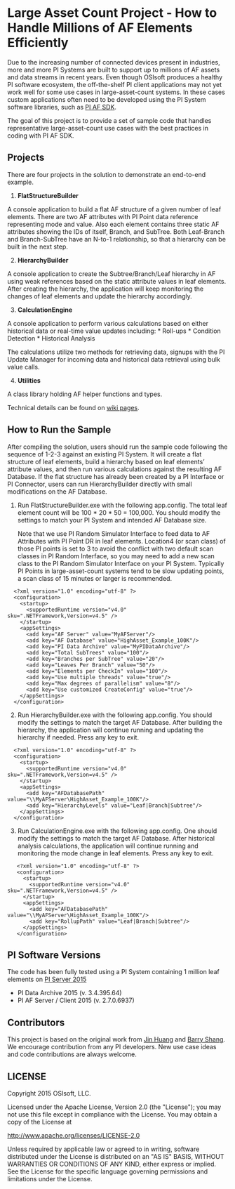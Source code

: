 # Large Asset Count Project - How to Handle Millions of AF Elements Efficiently 

Due to the increasing number of connected devices present in industries, more and more PI Systems are built to support up to millions of AF assets and data streams in recent years. Even though OSIsoft produces a healthy PI software ecosystem, the off-the-shelf PI client applications may not yet work well for some use cases in large-asset-count systems. In these cases custom applications often need to be developed using the PI System software libraries, such as [PI AF SDK](https://techsupport.osisoft.com/Products/Developer-Technologies/PI-AF-SDK/Overview).

The goal of this project is to provide a set of sample code that handles representative large-asset-count use cases with the best practices in coding with PI AF SDK.

## Projects

There are four projects in the solution to demonstrate an end-to-end example. 

1. **FlatStructureBuilder**

  A console application to build a flat AF structure of a given number of leaf elements. There are two AF attributes with PI Point data reference representing mode and value. Also each element contains three static AF attributes showing the IDs of itself, Branch, and SubTree. Both Leaf-Branch and Branch-SubTree have an N-to-1 relationship, so that a hierarchy can be built in the next step. 

2. **HierarchyBuilder**

  A console application to create the Subtree/Branch/Leaf hierarchy in AF using weak references based on the static attribute values in leaf elements. After creating the hierarchy, the application will keep monitoring the changes of leaf elements and update the hierarchy accordingly.

3. **CalculationEngine**

  A console application to perform various calculations based on either historical data or real-time value updates including:
    * Roll-ups
    * Condition Detection
    * Historical Analysis
 
  The calculations utilize two methods for retrieving data, signups with the PI Update Manager for incoming data and historical data retrieval using bulk value calls.

4. **Utilities**

  A class library holding AF helper functions and types.

Technical details can be found on [wiki pages](https://github.com/osisoft/PI-AF-SDK-large-asset-count-Project/wiki).

## How to Run the Sample

After compiling the solution, users should run the sample code following the sequence of 1-2-3 against an existing PI System. It will create a flat structure of leaf elements, build a hierarchy based on leaf elements’ attribute values, and then run various calculations against the resulting AF Database. If the flat structure has already been created by a PI Interface or PI Connector, users can run HierarchyBuilder directly with small modifications on the AF Database.

1. Run FlatStructureBuilder.exe with the following app.config. The total leaf element count will be 100 * 20 * 50 = 100,000. You should modify the settings to match your PI System and intended AF Database size. 

    Note that we use PI Random Simulator Interface to feed data to AF Attributes with PI Point DR in leaf elements. Location4 (or scan class) of those PI points is set to 3 to avoid the conflict with two default scan classes in PI Random Interface, so you may need to add a new scan class to the PI Random Simulator Interface on your PI System. Typically PI Points in large-asset-count systems tend to be slow updating points, a scan class of 15 minutes or larger is recommended. 

  ```
    <?xml version="1.0" encoding="utf-8" ?>
    <configuration>
      <startup>
        <supportedRuntime version="v4.0" sku=".NETFramework,Version=v4.5" />
      </startup>
      <appSettings>
        <add key="AF Server" value="MyAFServer"/>
        <add key="AF Database" value="HighAsset_Example_100K"/>
        <add key="PI Data Archive" value="MyPIDataArchive"/>
        <add key="Total SubTrees" value="100"/>
        <add key="Branches per SubTree" value="20"/>
        <add key="Leaves Per Branch" value="50"/>
        <add key="Elements per CheckIn" value="100"/>
        <add key="Use multiple threads" value="true"/>
        <add key="Max degrees of parallelism" value="8"/>
        <add key="Use customized CreateConfig" value="true"/>
      </appSettings>
    </configuration>
  ```

2. Run HierarchyBuilder.exe with the following app.config. You should modify the settings to match the target AF Database. After building the hierarchy, the application will continue running and updating the hierarchy if needed. Press any key to exit.

  ```
    <?xml version="1.0" encoding="utf-8" ?>
    <configuration>
      <startup>
        <supportedRuntime version="v4.0" sku=".NETFramework,Version=v4.5" />
      </startup>
      <appSettings>
        <add key="AFDatabasePath" value="\\MyAFServer\HighAsset_Example_100K"/>
        <add key="HierarchyLevels" value="Leaf|Branch|Subtree"/>
      </appSettings>
    </configuration>
  ```

3. Run CalculationEngine.exe with the following app.config. One should modify the settings to match the target AF Database. After historical analysis calculations, the application will continue running and monitoring the mode change in leaf elements. Press any key to exit.

  ```
     <?xml version="1.0" encoding="utf-8" ?>
     <configuration>
       <startup>
         <supportedRuntime version="v4.0" sku=".NETFramework,Version=v4.5" />
       </startup>
       <appSettings>
         <add key="AFDatabasePath" value="\\MyAFServer\HighAsset_Example_100K"/>
         <add key="RollupPath" value="Leaf|Branch|Subtree"/>
       </appSettings>
     </configuration>
  ```

## PI Software Versions

The code has been fully tested using a PI System containing 1 million leaf elements on [PI Server 2015](https://techsupport.osisoft.com/Troubleshooting/Releases/RL01067)
  * PI Data Archive 2015 (v. 3.4.395.64)
  * PI AF Server / Client 2015 (v. 2.7.0.6937)

## Contributors

  This project is based on the original work from [Jin Huang](https://github.com/jhuang0909) and [Barry Shang](https://github.com/bzshang). We encourage contribution from any PI developers. New use case ideas and code contributions are always welcome.  

## LICENSE

Copyright 2015 OSIsoft, LLC.

Licensed under the Apache License, Version 2.0 (the "License");
you may not use this file except in compliance with the License.
You may obtain a copy of the License at

<http://www.apache.org/licenses/LICENSE-2.0>

Unless required by applicable law or agreed to in writing, software
distributed under the License is distributed on an "AS IS" BASIS,
WITHOUT WARRANTIES OR CONDITIONS OF ANY KIND, either express or implied.
See the License for the specific language governing permissions and
limitations under the License.
